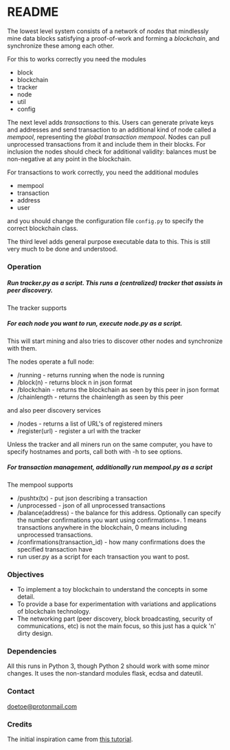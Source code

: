 # README #

The lowest level system consists of a network of *nodes* that mindlessly mine data blocks satisfying a proof-of-work and forming a *blockchain*, and synchronize these among each other.

For this to works correctly you need the modules

* block
* blockchain
* tracker
* node
* util
* config

The next level adds *transactions* to this. Users can generate private keys and addresses and send transaction to an additional kind of node called a *mempool*, representing the *global transaction mempool*. Nodes can pull unprocessed transactions from it and include them in their blocks. For inclusion the nodes should check for additional validity: balances must be non-negative at any point in the blockchain.

For transactions to work correctly, you need the additional modules

* mempool
* transaction
* address
* user

and you should change the configuration file `config.py` to specify the correct blockchain class.

The third level adds general purpose executable data to this. This is still very much to be done and understood.

### Operation ###

##### Run tracker.py as a script. This runs a (centralized) tracker that assists in peer discovery. 

The tracker supports

##### For each node you want to run, execute node.py as a script.

This will start mining and also tries to discover other nodes and synchronize with them.

The nodes operate a full node:
  
  * /running      - returns running when the node is running
  * /block(n)     - returns block n in json format
  * /blockchain   - returns the blockchain as seen by this peer in json format
  * /chainlength  - returns the chainlength as seen by this peer

and also peer discovery services

  * /nodes           - returns a list of URL's of registered miners
  * /register(url)   - register a url with the tracker

Unless the tracker and all miners run on the same computer, you have to specify hostnames and ports, call both with -h to see options.

##### For transaction management, additionally run mempool.py as a script

The mempool supports

* /pushtx(tx)       - put json describing a transaction
* /unprocessed      - json of all unprocessed transactions
* /balance(address) - the balance for this address. Optionally can specify the number confirmations you want using confirmations=<n>.
		      1 means transactions anywhere in the blockchain, 0 means including unprocessed transactions.
* /confirmations(transaction_id)  - how many confirmations does the specified transaction have
* run user.py as a script for each transaction you want to post.

### Objectives ###

* To implement a toy blockchain to understand the concepts in some detail.
* To provide a base for experimentation with variations and applications of blockchain technology.
* The networking part (peer discovery, block broadcasting, security of communications, etc) is not the main focus, so this just has a quick 'n' dirty design. 

### Dependencies ###

All this runs in Python 3, though Python 2 should work with some minor changes. It uses the non-standard modules flask, ecdsa and dateutil.

### Contact ###

doetoe@protonmail.com

### Credits ###

The initial inspiration came from [this tutorial](https://bigishdata.com/2017/10/17/write-your-own-blockchain-part-1-creating-storing-syncing-displaying-mining-and-proving-work/).
